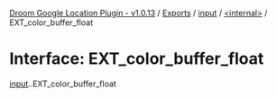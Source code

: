 [Droom Google Location Plugin - v1.0.13](../README.md) / [Exports](../modules.md) / [input](../modules/input.md) / [<internal\>](../modules/input._internal_.md) / EXT\_color\_buffer\_float

# Interface: EXT\_color\_buffer\_float

[input](../modules/input.md).[<internal>](../modules/input._internal_.md).EXT_color_buffer_float
